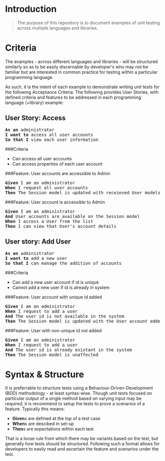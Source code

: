 Introduction
===
> The purpose of this repository is to document examples of unit testing across multiple languages and libraries.


Criteria
===
The examples - across different languages and libraries - will be structured similarly so as to be easily discernable by developer's who may not be familiar but are interested in common practice for testing within a particular programming language.

As such, it is the intent of each example to demonstrate writing unit tests for the following Acceptance Criteria. The following provides User Stories, with defined criteria and features to be addressed in each programming language (+library) example:

User Story: Access
---
<pre>
<b>As an</b> administrator
<b>I want to</b> access all user accounts
<b>So that I</b> view each user information
</pre>

###Criteria

* Can access all user accounts
* Can access properties of each user account

###Feature: User accounts are accessible to Admin
<pre>
<b>Given</b> I am an administrator
<b>When</b> I request all user accounts
<b>Then</b> The Session model is updated with receieved User models
</pre>

###Feature: User account is accessible to Admin
<pre>
<b>Given</b> I am an administrator
<b>And</b> User accounts are available on the Session model
<b>When</b> I access a User from the list
<b>Then</b> I can view that User's account details
</pre>

User story: Add User
---
<pre>
<b>As an</b> administrator
<b>I want to</b> add a new user
<b>So that I</b> can manage the addition of accounts
</pre>

###Criteria

* Can add a new user account if id is unique
* Cannot add a new user if id is already in system


###Feature: User account with unique id added
<pre>
<b>Given</b> I am an administrator
<b>When</b> I request to add a user
<b>And</b> The user id is not available in the system
<b>Then</b> The Session model is updated with the User account added
</pre>

###Feature: User with non-unique id not added
<pre>
<b>Given</b> I am an administrator
<b>When</b> I request to add a user
<b>And</b> The user id is already existant in the system
<b>Then</b> The Session model is unaffected
</pre>

Syntax & Structure
===
It is preferrable to structure tests using a Behaviour-Driven-Development (BDD) methodology - at least syntax-wise. Though unit tests focused on particular output of a single method based on varying input may be required, it is recommend to setup the tests to prove a scenarios of a feature. Typically this means:

* <b>Given</b>s are defined at the top of a test case
* <b>When</b>s are descibed in set-up
* <b>Then</b>s are expectations within each test

That is a loose rule from which there may be variants based on the test, but generally how tests should be structured. Following such a format allows for developers to easily read and ascertain the feature and scenarios under the test.